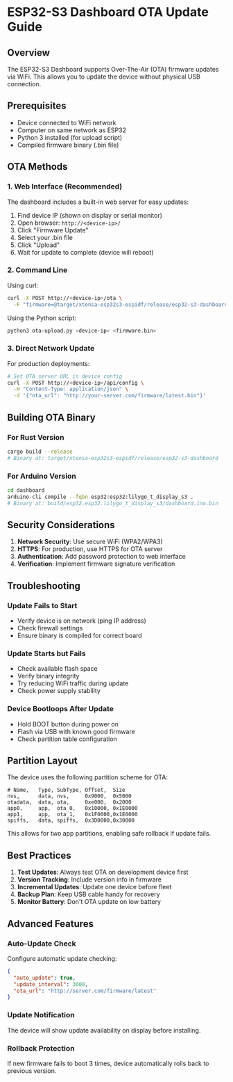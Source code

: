# ESP32-S3 Dashboard OTA Update Guide

## Overview

The ESP32-S3 Dashboard supports Over-The-Air (OTA) firmware updates via WiFi. This allows you to update the device without physical USB connection.

## Prerequisites

- Device connected to WiFi network
- Computer on same network as ESP32
- Python 3 installed (for upload script)
- Compiled firmware binary (.bin file)

## OTA Methods

### 1. Web Interface (Recommended)

The dashboard includes a built-in web server for easy updates:

1. Find device IP (shown on display or serial monitor)
2. Open browser: `http://<device-ip>/`
3. Click "Firmware Update"
4. Select your .bin file
5. Click "Upload"
6. Wait for update to complete (device will reboot)

### 2. Command Line

Using curl:
```bash
curl -X POST http://<device-ip>/ota \
  -F "firmware=@target/xtensa-esp32s3-espidf/release/esp32-s3-dashboard"
```

Using the Python script:
```bash
python3 ota-upload.py <device-ip> <firmware.bin>
```

### 3. Direct Network Update

For production deployments:
```bash
# Set OTA server URL in device config
curl -X POST http://<device-ip>/api/config \
  -H "Content-Type: application/json" \
  -d '{"ota_url": "http://your-server.com/firmware/latest.bin"}'
```

## Building OTA Binary

### For Rust Version
```bash
cargo build --release
# Binary at: target/xtensa-esp32s3-espidf/release/esp32-s3-dashboard
```

### For Arduino Version
```bash
cd dashboard
arduino-cli compile --fqbn esp32:esp32:lilygo_t_display_s3 .
# Binary at: build/esp32.esp32.lilygo_t_display_s3/dashboard.ino.bin
```

## Security Considerations

1. **Network Security**: Use secure WiFi (WPA2/WPA3)
2. **HTTPS**: For production, use HTTPS for OTA server
3. **Authentication**: Add password protection to web interface
4. **Verification**: Implement firmware signature verification

## Troubleshooting

### Update Fails to Start
- Verify device is on network (ping IP address)
- Check firewall settings
- Ensure binary is compiled for correct board

### Update Starts but Fails
- Check available flash space
- Verify binary integrity
- Try reducing WiFi traffic during update
- Check power supply stability

### Device Bootloops After Update
- Hold BOOT button during power on
- Flash via USB with known good firmware
- Check partition table configuration

## Partition Layout

The device uses the following partition scheme for OTA:

```
# Name,   Type, SubType, Offset,  Size
nvs,      data, nvs,     0x9000,  0x5000
otadata,  data, ota,     0xe000,  0x2000
app0,     app,  ota_0,   0x10000, 0x1E0000
app1,     app,  ota_1,   0x1F0000,0x1E0000
spiffs,   data, spiffs,  0x3D0000,0x30000
```

This allows for two app partitions, enabling safe rollback if update fails.

## Best Practices

1. **Test Updates**: Always test OTA on development device first
2. **Version Tracking**: Include version info in firmware
3. **Incremental Updates**: Update one device before fleet
4. **Backup Plan**: Keep USB cable handy for recovery
5. **Monitor Battery**: Don't OTA update on low battery

## Advanced Features

### Auto-Update Check
Configure automatic update checking:
```json
{
  "auto_update": true,
  "update_interval": 3600,
  "ota_url": "http://server.com/firmware/latest"
}
```

### Update Notification
The device will show update availability on display before installing.

### Rollback Protection
If new firmware fails to boot 3 times, device automatically rolls back to previous version.